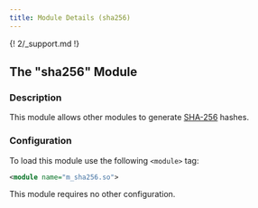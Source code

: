 ```yaml
---
title: Module Details (sha256)
---
```


{! 2/_support.md !}

## The "sha256" Module

### Description

This module allows other modules to generate [SHA-256](https://en.wikipedia.org/wiki/SHA-2) hashes.

### Configuration

To load this module use the following `<module>` tag:

```xml
<module name="m_sha256.so">
```

This module requires no other configuration.
